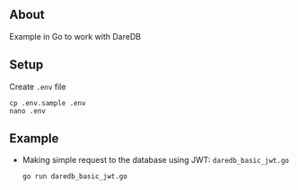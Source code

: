 ## About 

Example in Go to work with DareDB

## Setup

Create `.env` file
```
cp .env.sample .env
nano .env
```


## Example

* Making simple request to the database using JWT: `daredb_basic_jwt.go`
	```
	go run daredb_basic_jwt.go
	```
